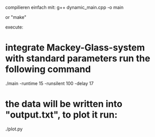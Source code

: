 
compilieren einfach mit:
g++ dynamic_main.cpp -o main

or "make"

execute:

# integrate Mackey-Glass-system with standard parameters run the following command

./main -runtime 15 -runsilent 100 -delay 17

# the data will be written into "output.txt", to plot it run:

./plot.py